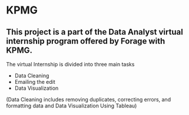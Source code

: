 # KPMG
## This project is a part of the Data Analyst virtual internship program offered by Forage with KPMG.

The virtual Internship is divided into three main tasks
- Data Cleaning
- Emailing the edit
- Data Visualization



(Data Cleaning includes removing duplicates, correcting errors, and formatting data and Data Visualization Using Tableau)

